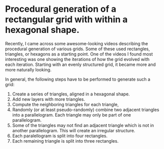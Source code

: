 # Procedural generation of a rectangular grid with within a hexagonal shape.

Recently, I came across some awesome-looking videos describing the procedural generation of various grids. Some of these used rectangles, triangles, or hexagons as a starting point. One of the videos I found most interesting was one showing the iterations of how the grid evolved with each iteration. Starting with an evenly structured grid, it became more and more naturally looking. 

In general, the following steps have to be performed to generate such a grid:

1. Create a series of triangles, aligned in a hexagonal shape.
2. Add new layers with more triangles.
3. Compute the neighboring triangles for each triangle,
4. Randomly (or at least pseudo-randomly) combine two adjacent triangles into a parallelogram. Each triangle may only be part of one parallelogram.
5. Some of the triangles may not find an adjacent triangle which is not in another parallelogram. This will create an irregular structure.
6. Each paralellogram is split into four rectangles.
7. Each remaining triangle is split into three rectangles.
